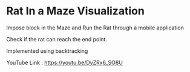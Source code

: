 # Rat In a Maze Visualization
Impose block in the Maze and Run the Rat through a mobile application

Check if the rat can reach the end point.

Implemented using backtracking

YouTube Link : https://youtu.be/DyZRx6_SO8U
